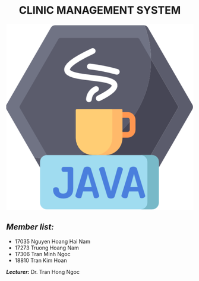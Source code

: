 <h1>
  <div align="center">
    <b>CLINIC MANAGEMENT SYSTEM</b>
  </div>
</h1>

<p align="center">
  <img src="java.png" alt="Java Icon"/>
</p>

## ***Member list:***

- 17035 Nguyen Hoang Hai Nam
- 17273 Truong Hoang Nam
- 17306 Tran Minh Ngoc
- 18810 Tran Kim Hoan

***Lecturer:*** Dr. Tran Hong Ngoc
